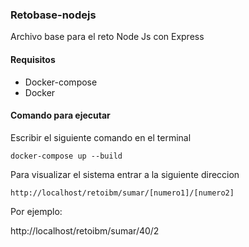 ### Retobase-nodejs
Archivo base para el reto Node Js con Express

#### Requisitos
- Docker-compose
- Docker

#### Comando para ejecutar

Escribir el siguiente comando en el terminal
```shell
docker-compose up --build
```
Para visualizar el sistema entrar a la siguiente direccion

```
http://localhost/retoibm/sumar/[numero1]/[numero2]
```
Por ejemplo:

http://localhost/retoibm/sumar/40/2